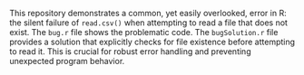 This repository demonstrates a common, yet easily overlooked, error in R: the silent failure of `read.csv()` when attempting to read a file that does not exist.  The `bug.r` file shows the problematic code.  The `bugSolution.r` file provides a solution that explicitly checks for file existence before attempting to read it. This is crucial for robust error handling and preventing unexpected program behavior.